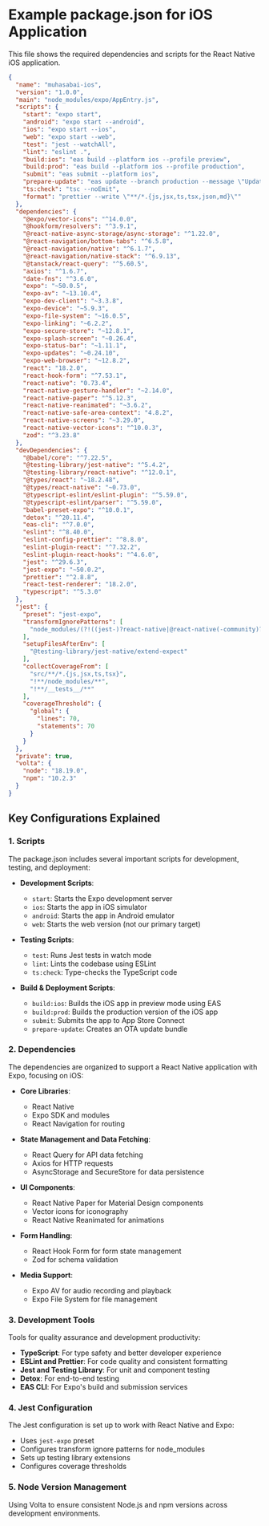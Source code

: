 # Example package.json for iOS Application

This file shows the required dependencies and scripts for the React Native iOS application.

```json
{
  "name": "muhasabai-ios",
  "version": "1.0.0",
  "main": "node_modules/expo/AppEntry.js",
  "scripts": {
    "start": "expo start",
    "android": "expo start --android",
    "ios": "expo start --ios",
    "web": "expo start --web",
    "test": "jest --watchAll",
    "lint": "eslint .",
    "build:ios": "eas build --platform ios --profile preview",
    "build:prod": "eas build --platform ios --profile production",
    "submit": "eas submit --platform ios",
    "prepare-update": "eas update --branch production --message \"Update $(date)\"",
    "ts:check": "tsc --noEmit",
    "format": "prettier --write \"**/*.{js,jsx,ts,tsx,json,md}\""
  },
  "dependencies": {
    "@expo/vector-icons": "^14.0.0",
    "@hookform/resolvers": "^3.9.1",
    "@react-native-async-storage/async-storage": "^1.22.0",
    "@react-navigation/bottom-tabs": "^6.5.8",
    "@react-navigation/native": "^6.1.7",
    "@react-navigation/native-stack": "^6.9.13",
    "@tanstack/react-query": "^5.60.5",
    "axios": "^1.6.7",
    "date-fns": "^3.6.0",
    "expo": "~50.0.5",
    "expo-av": "~13.10.4",
    "expo-dev-client": "~3.3.8",
    "expo-device": "~5.9.3",
    "expo-file-system": "~16.0.5",
    "expo-linking": "~6.2.2",
    "expo-secure-store": "~12.8.1",
    "expo-splash-screen": "~0.26.4",
    "expo-status-bar": "~1.11.1",
    "expo-updates": "~0.24.10",
    "expo-web-browser": "~12.8.2",
    "react": "18.2.0",
    "react-hook-form": "^7.53.1",
    "react-native": "0.73.4",
    "react-native-gesture-handler": "~2.14.0",
    "react-native-paper": "^5.12.3",
    "react-native-reanimated": "~3.6.2",
    "react-native-safe-area-context": "4.8.2",
    "react-native-screens": "~3.29.0",
    "react-native-vector-icons": "^10.0.3",
    "zod": "^3.23.8"
  },
  "devDependencies": {
    "@babel/core": "^7.22.5",
    "@testing-library/jest-native": "^5.4.2",
    "@testing-library/react-native": "^12.0.1",
    "@types/react": "~18.2.48",
    "@types/react-native": "~0.73.0",
    "@typescript-eslint/eslint-plugin": "^5.59.0",
    "@typescript-eslint/parser": "^5.59.0",
    "babel-preset-expo": "^10.0.1",
    "detox": "^20.11.4",
    "eas-cli": "^7.0.0",
    "eslint": "^8.40.0",
    "eslint-config-prettier": "^8.8.0",
    "eslint-plugin-react": "^7.32.2",
    "eslint-plugin-react-hooks": "^4.6.0",
    "jest": "^29.6.3",
    "jest-expo": "~50.0.2",
    "prettier": "^2.8.8",
    "react-test-renderer": "18.2.0",
    "typescript": "^5.3.0"
  },
  "jest": {
    "preset": "jest-expo",
    "transformIgnorePatterns": [
      "node_modules/(?!((jest-)?react-native|@react-native(-community)?)|expo(nent)?|@expo(nent)?/.*|@expo-google-fonts/.*|react-navigation|@react-navigation/.*|@unimodules/.*|unimodules|sentry-expo|native-base|react-native-svg)"
    ],
    "setupFilesAfterEnv": [
      "@testing-library/jest-native/extend-expect"
    ],
    "collectCoverageFrom": [
      "src/**/*.{js,jsx,ts,tsx}",
      "!**/node_modules/**",
      "!**/__tests__/**"
    ],
    "coverageThreshold": {
      "global": {
        "lines": 70,
        "statements": 70
      }
    }
  },
  "private": true,
  "volta": {
    "node": "18.19.0",
    "npm": "10.2.3"
  }
}
```

## Key Configurations Explained

### 1. Scripts

The package.json includes several important scripts for development, testing, and deployment:

- **Development Scripts**:
  - `start`: Starts the Expo development server
  - `ios`: Starts the app in iOS simulator
  - `android`: Starts the app in Android emulator
  - `web`: Starts the web version (not our primary target)

- **Testing Scripts**:
  - `test`: Runs Jest tests in watch mode
  - `lint`: Lints the codebase using ESLint
  - `ts:check`: Type-checks the TypeScript code

- **Build & Deployment Scripts**:
  - `build:ios`: Builds the iOS app in preview mode using EAS
  - `build:prod`: Builds the production version of the iOS app
  - `submit`: Submits the app to App Store Connect
  - `prepare-update`: Creates an OTA update bundle

### 2. Dependencies

The dependencies are organized to support a React Native application with Expo, focusing on iOS:

- **Core Libraries**:
  - React Native
  - Expo SDK and modules
  - React Navigation for routing

- **State Management and Data Fetching**:
  - React Query for API data fetching
  - Axios for HTTP requests
  - AsyncStorage and SecureStore for data persistence

- **UI Components**:
  - React Native Paper for Material Design components
  - Vector icons for iconography
  - React Native Reanimated for animations

- **Form Handling**:
  - React Hook Form for form state management
  - Zod for schema validation

- **Media Support**:
  - Expo AV for audio recording and playback
  - Expo File System for file management

### 3. Development Tools

Tools for quality assurance and development productivity:

- **TypeScript**: For type safety and better developer experience
- **ESLint and Prettier**: For code quality and consistent formatting
- **Jest and Testing Library**: For unit and component testing
- **Detox**: For end-to-end testing
- **EAS CLI**: For Expo's build and submission services

### 4. Jest Configuration

The Jest configuration is set up to work with React Native and Expo:

- Uses `jest-expo` preset
- Configures transform ignore patterns for node_modules
- Sets up testing library extensions
- Configures coverage thresholds

### 5. Node Version Management

Using Volta to ensure consistent Node.js and npm versions across development environments. 